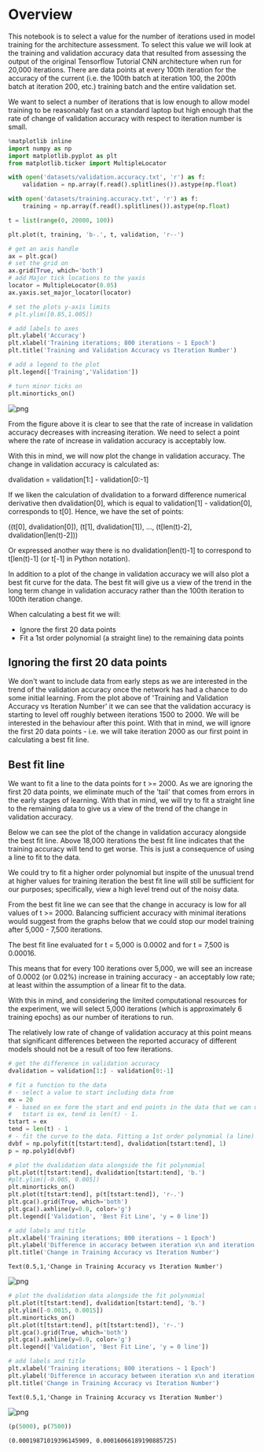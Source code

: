 
# Overview

This notebook is to select a value for the number of iterations used in model training for the architecture assessment. To select this value we will look at the training and validation accuracy data that resulted from assessing the output of the original Tensorflow Tutorial CNN architecture when run for 20,000 iterations. There are data points at every 100th iteration for the accuracy of the current (i.e. the 100th batch at iteration 100, the 200th batch at iteration 200, etc.) training batch and the entire validation set.

We want to select a number of iterations that is low enough to allow model training to be reasonably fast on a standard laptop but high enough that the rate of change of validation accuracy with respect to iteration number is small.


```python
%matplotlib inline
import numpy as np
import matplotlib.pyplot as plt
from matplotlib.ticker import MultipleLocator
```


```python
with open('datasets/validation.accuracy.txt', 'r') as f:
    validation = np.array(f.read().splitlines()).astype(np.float)
```


```python
with open('datasets/training.accuracy.txt', 'r') as f:
    training = np.array(f.read().splitlines()).astype(np.float)
```


```python
t = list(range(0, 20000, 100))
```


```python
plt.plot(t, training, 'b-.', t, validation, 'r--')

# get an axis handle
ax = plt.gca()
# set the grid on
ax.grid(True, which='both')
# add Major tick locations to the yaxis
locator = MultipleLocator(0.05)
ax.yaxis.set_major_locator(locator)

# set the plots y-axis limits
# plt.ylim([0.85,1.005])

# add labels to axes
plt.ylabel('Accuracy')
plt.xlabel('Training iterations; 800 iterations ~ 1 Epoch')
plt.title('Training and Validation Accuracy vs Iteration Number')

# add a legend to the plot
plt.legend(['Training','Validation'])

# turn minor ticks on
plt.minorticks_on()
```


![png](output_5_0.png)


From the figure above it is clear to see that the rate of increase in validation accuracy decreases with increasing iteration. We need to select a point where the rate of increase in validation accuracy is acceptably low. 

With this in mind, we will now plot the change in validation accuracy. The change in validation accuracy is calculated as:

dvalidation = validation[1:] - validation[0:-1] 

If we liken the calculation of dvalidation to a forward difference numerical derivative then dvalidation[0], which is equal to validation[1] - validation[0], corresponds to t[0]. Hence, we have the set of points: 

((t[0], dvalidation[0]), (t[1], dvalidation[1]), ..., (t[len(t)-2], dvalidation[len(t)-2]))

Or expressed another way there is no dvalidation[len(t)-1] to correspond to t[len(t)-1] (or t[-1] in Python notation).

In addition to a plot of the change in validation accuracy we will also plot a best fit curve for the data. The best fit will give us a view of the trend in the long term change in validation accuracy rather than the 100th iteration to 100th iteration change. 

When calculating a best fit we will:

* Ignore the first 20 data points
* Fit a 1st order polynomial (a straight line) to the remaining data points

## Ignoring the first 20 data points

We don't want to include data from early steps as we are interested in the trend of the validation accuracy once the network has had a chance to do some initial learning. From the plot above of 'Training and Validation Accuracy vs Iteration Number' it we can see that the validation accuracy is starting to level off roughly between iterations 1500 to 2000. We will be interested in the behaviour after this point. With that in mind, we will ignore the first 20 data points - i.e. we will take iteration 2000 as our first point in calculating a best fit line.

## Best fit line

We want to fit a line to the data points for t >= 2000. As we are ignoring the first 20 data points, we eliminate much of the 'tail' that comes from errors in the early stages of learning. With that in mind, we will try to fit a straight line to the remaining data to give us a view of the trend of the change in validation accuracy. 

Below we can see the plot of the change in validation accuracy alongside the best fit line. Above 18,000 iterations the best fit line indicates that the training accuracy will tend to get worse. This is just a consequence of using a line to fit to the data. 

We could try to fit a higher order polynomial but inspite of the unusual trend at higher values for training iteration the best fit line will still be sufficient for our purposes; specifically, view a high level trend out of the noisy data.

From the best fit line we can see that the change in accuracy is low for all values of t >= 2000. Balancing sufficient accuracy with minimal iterations would suggest from the graphs below that we could stop our model training after 5,000 - 7,500 iterations.

The best fit line evaluated for t = 5,000 is 0.0002 and for t = 7,500 is 0.00016. 

This means that for every 100 iterations over 5,000, we will see an increase of 0.0002 (or 0.02%) increase in training accuracy - an acceptably low rate; at least within the assumption of a linear fit to the data.

With this in mind, and considering the limited computational resources for the experiment, we will select 5,000 iterations (which is approximately 6 training epochs) as our number of iterations to run. 

The relatively low rate of change of validation accuracy at this point means that significant differences between the reported accuracy of different models should not be a result of too few iterations.


```python
# get the difference in validation accuracy
dvalidation = validation[1:] - validation[0:-1]

# fit a function to the data
# - select a value to start including data from
ex = 20
# - based on ex form the start and end points in the data that we can use.
#   tstart is ex, tend is len(t) - 1. 
tstart = ex
tend = len(t) - 1
# - fit the curve to the data. Fitting a 1st order polynomial (a line)
dvbf = np.polyfit(t[tstart:tend], dvalidation[tstart:tend], 1)
p = np.poly1d(dvbf)

# plot the dvalidation data alongside the fit polynomial
plt.plot(t[tstart:tend], dvalidation[tstart:tend], 'b.')
#plt.ylim([-0.005, 0.005])
plt.minorticks_on()
plt.plot(t[tstart:tend], p(t[tstart:tend]), 'r-.')
plt.gca().grid(True, which='both')
plt.gca().axhline(y=0.0, color='g')
plt.legend(['Validation', 'Best Fit Line', 'y = 0 line'])

# add labels and title
plt.xlabel('Training iterations; 800 iterations ~ 1 Epoch')
plt.ylabel('Difference in accuracy between iteration x\n and iteration x-1; x in [100,20000)')
plt.title('Change in Training Accuracy vs Iteration Number')
```




    Text(0.5,1,'Change in Training Accuracy vs Iteration Number')




![png](output_7_1.png)



```python
# plot the dvalidation data alongside the fit polynomial
plt.plot(t[tstart:tend], dvalidation[tstart:tend], 'b.')
plt.ylim([-0.0015, 0.0015])
plt.minorticks_on()
plt.plot(t[tstart:tend], p(t[tstart:tend]), 'r-.')
plt.gca().grid(True, which='both')
plt.gca().axhline(y=0.0, color='g')
plt.legend(['Validation', 'Best Fit Line', 'y = 0 line'])

# add labels and title
plt.xlabel('Training iterations; 800 iterations ~ 1 Epoch')
plt.ylabel('Difference in accuracy between iteration x\n and iteration x-1; x in [100,20000)')
plt.title('Change in Training Accuracy vs Iteration Number')
```




    Text(0.5,1,'Change in Training Accuracy vs Iteration Number')




![png](output_8_1.png)



```python
(p(5000), p(7500))
```




    (0.00019871019396145909, 0.00016066189190885725)


